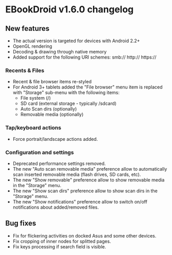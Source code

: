 # EBookDroid v1.6.0 changelog #

## New features ##
  * The actual version is targeted for devices with Android 2.2+
  * OpenGL rendering
  * Decoding & drawing through native memory
  * Added support for the following URI schemes: smb:// http:// https://

### Recents & Files ###
  * Recent & file browser items re-styled
  * For Android 3+ tablets added the "File browser" menu item is replaced with "Storage" sub-menu with the following items:
    * File system (/)
    * SD card (external storage - typically /sdcard)
    * Auto Scan dirs (optionally)
    * Removable media (optionally)

### Tap/keyboard actions ###
  * Force portrait/landscape actions added.

### Configuration and settings ###
  * Deprecated performance settings removed.
  * The new "Auto scan removable media" preference allow to automatically scan inserted removable media (flash drives, SD cards, etc).
  * The new "Show removable" preference allow to show removable media in the "Storage" menu.
  * The new "Show scan dirs" preference allow to show scan dirs in the "Storage" menu.
  * The new "Show notifications" preference allow to switch on/off notifications about added/removed files.

## Bug fixes ##
  * Fix for flickering activities on docked Asus and some other devices.
  * Fix cropping of inner nodes for splitted pages.
  * Fix keys processing if search field is visible.